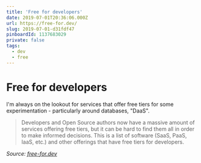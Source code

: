 ```yaml
---
title: 'Free for developers'
date: 2019-07-01T20:36:06.000Z
url: https://free-for.dev/
slug: 2019-07-01-d31fdf47
pinboardId: 1137683029
private: false
tags:
  - dev
  - free
---
```


# Free for developers

I'm always on the lookout for services that offer free tiers for some experimentation - particularly around databases, "DaaS".

> Developers and Open Source authors now have a massive amount of services offering free tiers, but it can be hard to find them all in order to make informed decisions.
> This is a list of software (SaaS, PaaS, IaaS, etc.) and other offerings that have free tiers for developers.

_Source: [free-for.dev](https://free-for.dev/)_
